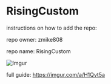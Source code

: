 # RisingCustom
instructions on how to add the repo:

repo owner: zmike808

repo name: RisingCustom

![Imgur](https://i.imgur.com/f9jdEXW.png)


full guide:
https://imgur.com/a/H1Qvt5a
